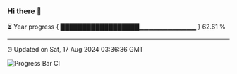 ### Hi there 👋

⏳ Year progress { ██████████████████▁▁▁▁▁▁▁▁▁▁▁▁ } 62.61 %

---

⏰ Updated on Sat, 17 Aug 2024 03:36:36 GMT

![Progress Bar CI](https://github.com/IshwaranRudhara/GIT-ACTION/workflows/Progress%20Bar%20CI/badge.svg)
